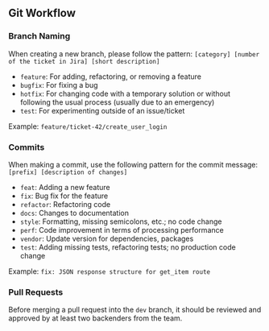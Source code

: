 ## Git Workflow

### Branch Naming

When creating a new branch, please follow the pattern: `[category] [number of the ticket in Jira] [short description]`

- `feature`: For adding, refactoring, or removing a feature
- `bugfix`: For fixing a bug
- `hotfix`: For changing code with a temporary solution or without following the usual process (usually due to an
  emergency)
- `test`: For experimenting outside of an issue/ticket

Example: `feature/ticket-42/create_user_login`

### Commits

When making a commit, use the following pattern for the commit message: `[prefix] [description of changes]`

- `feat`: Adding a new feature
- `fix`: Bug fix for the feature
- `refactor`: Refactoring code
- `docs`: Changes to documentation
- `style`: Formatting, missing semicolons, etc.; no code change
- `perf`: Code improvement in terms of processing performance
- `vendor`: Update version for dependencies, packages
- `test`: Adding missing tests, refactoring tests; no production code change

Example: `fix: JSON response structure for get_item route`

### Pull Requests

Before merging a pull request into the `dev` branch, it should be reviewed and approved by at least two backenders from
the team.
